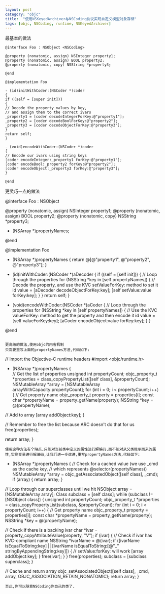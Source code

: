 ```yaml
---
layout: post
category: "objc"
title:  "使用NSKeyedArchiver与NSCoding协议实现自定义模型对象存储"
tags: [objc, NSCoding, runtime, NSKeyedArchiver]
---
```

最基本的做法

```
@interface Foo : NSObject <NSCoding>

@property (nonatomic, assign) NSInteger property1;
@property (nonatomic, assign) BOOL property2;
@property (nonatomic, copy) NSString *property3;

@end

@implementation Foo

- (id)initWithCoder:(NSCoder *)coder
{
if ((self = [super init]))
{
// Decode the property values by key, 
// and assign them to the correct ivars
_property1 = [coder decodeIntegerForKey:@"property1"];
_property2 = [coder decodeBoolForKey:@"property2"];
_property3 = [coder decodeObjectForKey:@"property3"];
}
return self;
}

- (void)encodeWithCoder:(NSCoder *)coder
{
// Encode our ivars using string keys
[coder encodeInteger:_property1 forKey:@"property1"];
[coder encodeBool:_property2 forKey:@"property2"];
[coder encodeObject:_property3 forKey:@"property3"];
}

@end
```

更灵巧一点的做法

@interface Foo : NSObject <NSCoding>

@property (nonatomic, assign) NSInteger property1;
@property (nonatomic, assign) BOOL property2;
@property (nonatomic, copy) NSString *property3;
- (NSArray *)propertyNames;

@end

@implementation Foo

- (NSArray *)propertyNames
{
return @[@"property1", @"property2", @"property3"];
}

- (id)initWithCoder:(NSCoder *)aDecoder
{
if ((self = [self init]))
{
// Loop through the properties
for (NSString *key in [self propertyNames])
{
// Decode the property, and use the KVC setValueForKey: method to set it
id value = [aDecoder decodeObjectForKey:key];
[self setValue:value forKey:key];
}
}
return self;
}

- (void)encodeWithCoder:(NSCoder *)aCoder
{
// Loop through the properties
for (NSString *key in [self propertyNames])
{
// Use the KVC valueForKey: method to get the property and then encode it
id value = [self valueForKey:key];
[aCoder encodeObject:value forKey:key];
}
}

@end
```

更高级的做法,使用objc的内省机制
只需要重写上面的propertyNames方法,代码如下:

```
// Import the Objective-C runtime headers
#import <objc/runtime.h> 

- (NSArray *)propertyNames
{    
// Get the list of properties
unsigned int propertyCount;
objc_property_t *properties = class_copyPropertyList([self class], 
&propertyCount);
NSMutableArray *array = [NSMutableArray arrayWithCapacity:propertyCount];
for (int i = 0; i < propertyCount; i++)
{
// Get property name
objc_property_t property = properties[i];
const char *propertyName = property_getName(property);
NSString *key = @(propertyName);

// Add to array
[array addObject:key];
}

// Remember to free the list because ARC doesn't do that for us
free(properties);

return array;
}

```
使用这种方法有个缺点,只能对当前类中定义的属性进行解编码,而不能对从父类继承而来的属性,实例变量进行解编码,让我们进一步改进,重写propertyNames方法,代码如下:

```
- (NSArray *)propertyNames
{
// Check for a cached value (we use _cmd as the cache key, 
// which represents @selector(propertyNames))
NSMutableArray *array = objc_getAssociatedObject([self class], _cmd);
if (array)
{
return array;
}

// Loop through our superclasses until we hit NSObject
array = [NSMutableArray array];
Class subclass = [self class];
while (subclass != [NSObject class])
{
unsigned int propertyCount;
objc_property_t *properties = class_copyPropertyList(subclass, 
&propertyCount);
for (int i = 0; i < propertyCount; i++)
{
// Get property name
objc_property_t property = properties[i];
const char *propertyName = property_getName(property);
NSString *key = @(propertyName);

// Check if there is a backing ivar
char *ivar = property_copyAttributeValue(property, "V");
if (ivar)
{
// Check if ivar has KVC-compliant name
NSString *ivarName = @(ivar);
if ([ivarName isEqualToString:key] || 
[ivarName isEqualToString:[@"_" stringByAppendingString:key]])
{
// setValue:forKey: will work
[array addObject:key];
}
free(ivar);
}
}
free(properties);
subclass = [subclass superclass];
}

// Cache and return array
objc_setAssociatedObject([self class], _cmd, array, 
OBJC_ASSOCIATION_RETAIN_NONATOMIC);
return array;
}

```
至此,你可以随意NSCoding你自己的类了.
